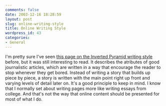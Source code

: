```yaml
---
comments: false
date: 2003-12-16 18:28:59
layout: post
slug: online-writing-style
title: Online Writing Style
wordpress_id: 43
categories:
- General
---
```


I'm pretty sure I've seen [this page on the Inverted Pyramid writing style](http://www.useit.com/alertbox/9606.html) before, but it was still interesting to read. It describes the atributes of good journalistic articles, which are written in a way that encourage the reader to stop whenever they get bored. Instead of writing a story that builds up piece by piece, a story is written with the main point right up front and varying levels of detail later on. It's a good principle to keep in mind. I know that I normally set about writing pages more like writing essays from college. And that's not the way that online content should be presented for most of what I do.
